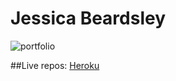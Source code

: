 
# Jessica Beardsley

![portfolio](https://cloud.githubusercontent.com/assets/22794560/23007950/4d687908-f3c9-11e6-8173-872b1837dc32.jpg)

##Live repos:
[Heroku](https://jessicabeardsley.herokuapp.com/#top)
